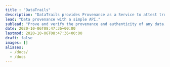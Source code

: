 ```yaml
---
title : "DataTrails"
description: "DataTrails provides Provenance as a Service to attest trustworthiness of assets, and boost confidence in digital decisions.  Find out more on our [website](https://datatrails.com)."
lead: "Data provenance with a simple API."
sublead: "Prove and verify the provenance and authenticity of any data, anywhere."
date: 2020-10-06T08:47:36+00:00
lastmod: 2020-10-06T08:47:36+00:00
draft: false
images: []
aliases: 
  - /docs/
  - /docs
---
```

